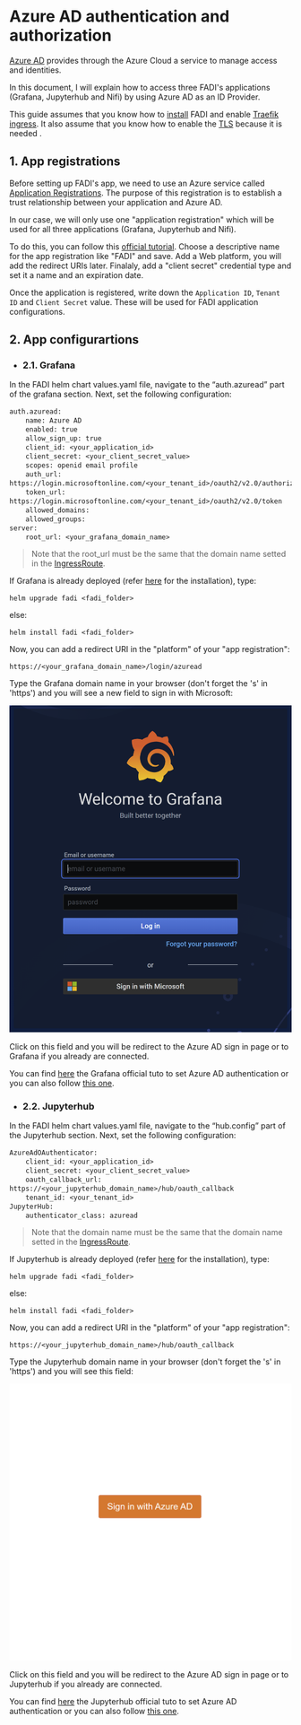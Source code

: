 Azure AD authentication and authorization
==========

[Azure AD](https://docs.microsoft.com/en-us/azure/active-directory/fundamentals/active-directory-whatis) provides through the Azure Cloud a service to manage access and identities.

In this document, I will explain how to access three FADI's applications (Grafana, Jupyterhub and Nifi) by using Azure AD as an ID Provider.

This guide assumes that you know how to [install](../INSTALL.md) FADI and enable [Traefik ingress](REVERSEPROXY.md). It also assume that you know how to enable the [TLS](SECURITY.md) because it is needed .

## 1. App registrations
Before setting up FADI's app, we need to use an Azure service called [Application Registrations](https://docs.microsoft.com/en-us/azure/active-directory/develop/quickstart-register-app). The purpose of this registration is to establish a trust relationship between your application and Azure AD.

In our case, we will only use one "application registration" which will be used for all three applications (Grafana, Jupyterhub and Nifi).

To do this, you can follow this [official tutorial](https://docs.microsoft.com/en-us/azure/active-directory/develop/quickstart-register-app). Choose a descriptive name for the app registration like "FADI" and save. Add a Web platform, you will add the redirect URIs later. Finalaly, add a "client secret" credential type and set it a name and an expiration date.

Once the application is registered, write down the `Application ID`, `Tenant ID` and `Client Secret` value. These will be used for FADI application configurations.

## 2. App configurartions

* ### 2.1. Grafana

In the FADI helm chart values.yaml file, navigate to the “auth.azuread” part of the grafana section. Next, set the following configuration:

```
auth.azuread:
    name: Azure AD
    enabled: true
    allow_sign_up: true
    client_id: <your_application_id> 
    client_secret: <your_client_secret_value>
    scopes: openid email profile
    auth_url: https://login.microsoftonline.com/<your_tenant_id>/oauth2/v2.0/authorize
    token_url: https://login.microsoftonline.com/<your_tenant_id>/oauth2/v2.0/token
    allowed_domains:
    allowed_groups:
server:
    root_url: <your_grafana_domain_name>
```
> Note that the root_url must be the same that the domain name setted in the [IngressRoute](REVERSPROXY.md).

If Grafana is already deployed (refer [here](../INSTALL.md#122-install-fadi-services-on-the-local-cluster) for the installation), type:

```
helm upgrade fadi <fadi_folder>
```
else:

```
helm install fadi <fadi_folder>
```

Now, you can add a redirect URI in the "platform" of your "app registration":

```
https://<your_grafana_domain_name>/login/azuread
```

Type the Grafana domain name in your browser (don't forget the 's' in 'https') and you will see a new field to sign in with Microsoft:

<img src="images/AzureAD/grafana_sign_in.png" alt="Grafana Sign In"/>

Click on this field and you will be redirect to the Azure AD sign in page or to Grafana if you already are connected.

You can find [here](https://grafana.com/docs/grafana/latest/auth/azuread/) the Grafana official tuto to set Azure AD authentication or you can also follow [this one](https://martinjt.me/2021/04/10/grafana-on-azure-azuread-authentication/).

* ### 2.2. Jupyterhub

In the FADI helm chart values.yaml file, navigate to the “hub.config” part of the Jupyterhub section. Next, set the following configuration:

```
AzureAdOAuthenticator:
    client_id: <your_application_id>
    client_secret: <your_client_secret_value>
    oauth_callback_url: https://<your_jupyterhub_domain_name>/hub/oauth_callback
    tenant_id: <your_tenant_id>
JupyterHub:
    authenticator_class: azuread
```
> Note that the domain name must be the same that the domain name setted in the [IngressRoute](REVERSPROXY.md).

If Jupyterhub is already deployed (refer [here](../INSTALL.md#122-install-fadi-services-on-the-local-cluster) for the installation), type:

```
helm upgrade fadi <fadi_folder>
```
else:

```
helm install fadi <fadi_folder>
```

Now, you can add a redirect URI in the "platform" of your "app registration":

```
https://<your_jupyterhub_domain_name>/hub/oauth_callback
```

Type the Jupyterhub domain name in your browser (don't forget the 's' in 'https') and you will see this field:

<img src="images/AzureAD/jupyterhub_sign_in.png" alt="Jupyterhub Sign In"/>

Click on this field and you will be redirect to the Azure AD sign in page or to Jupyterhub if you already are connected.

You can find [here](https://zero-to-jupyterhub.readthedocs.io/en/latest/administrator/authentication.html#azure-active-directory) the Jupyterhub official tuto to set Azure AD authentication or you can also follow [this one](https://martinjt.me/2021/04/10/grafana-on-azure-azuread-authentication/).